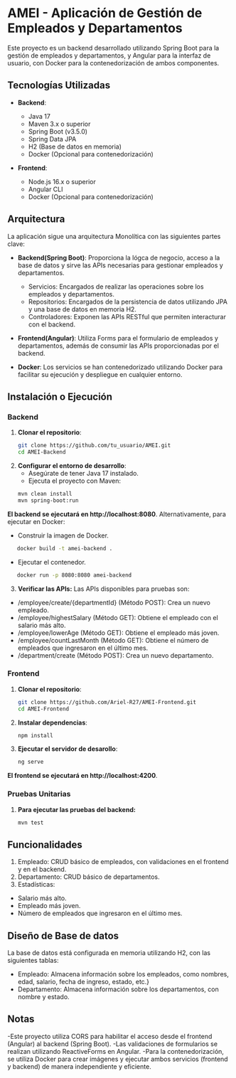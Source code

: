 # AMEI - Aplicación de Gestión de Empleados y Departamentos

Este proyecto es un backend desarrollado utilizando Spring Boot para la gestión de empleados y departamentos, y Angular para la interfaz de usuario, con Docker para la contenedorización de ambos componentes.

## Tecnologías Utilizadas

- **Backend**: 
  - Java 17
  - Maven 3.x o superior
  - Spring Boot (v3.5.0)
  - Spring Data JPA
  - H2 (Base de datos en memoria)
  - Docker (Opcional para contenedorización)

- **Frontend**: 
  - Node.js 16.x o superior
  - Angular CLI
  - Docker (Opcional para contenedorización)

## Arquitectura
La aplicación sigue una arquitectura Monolítica con las siguientes partes clave:
- **Backend(Spring Boot)**: Proporciona la lógca de negocio, acceso a la base de datos y sirve las APIs necesarias para gestionar empleados y departamentos.
  - Servicios: Encargados de realizar las operaciones sobre los empleados y departamentos.
  - Repositorios: Encargados de la persistencia de datos utilizando JPA y una base de datos en memoria H2.
  - Controladores: Exponen las APIs RESTful que permiten interacturar con el backend.

- **Frontend(Angular)**: Utiliza Forms para el formulario de empleados y departamentos, además de consumir las APIs proporcionadas por el backend.

- **Docker**: Los servicios se han contenedorizado utilizando Docker para facilitar su ejecución y despliegue en cualquier entorno.

## Instalación o Ejecución

### Backend 

1. **Clonar el repositorio**:
   ```bash
   git clone https://github.com/tu_usuario/AMEI.git
   cd AMEI-Backend
   ```
2. **Configurar el entorno de desarrollo**:
   - Asegúrate de tener Java 17 instalado.
   - Ejecuta el proyecto con Maven:
   ```bash
   mvn clean install
   mvn spring-boot:run
   ```
**El backend se ejecutará en http://localhost:8080**.
Alternativamente, para ejecutar en Docker:
  - Construir la imagen de Docker.
  ```bash
     docker build -t amei-backend .
  ```
  - Ejecutar el contenedor.
  ```bash
     docker run -p 8080:8080 amei-backend
  ```
3. **Verificar las APIs:**
Las APIs disponibles para pruebas son:
- /employee/create/{departmentId} (Método POST): Crea un nuevo empleado.
- /employee/highestSalary (Método GET): Obtiene el empleado con el salario más alto.
- /employee/lowerAge (Método GET): Obtiene el empleado más joven.
- /employee/countLastMonth (Método GET): Obtiene el número de empleados que ingresaron en el último mes.
- /department/create (Método POST): Crea un nuevo departamento.

### Frontend
1. **Clonar el repositorio**:
   ```bash
   git clone https://github.com/Ariel-R27/AMEI-Frontend.git
   cd AMEI-Frontend
   ```
2. **Instalar dependencias**:
   ```bash
   npm install
   ```
3. **Ejecutar el servidor de desarollo**:
   ```bash
   ng serve
   ```
**El frontend se ejecutará en http://localhost:4200**.

### Pruebas Unitarias
1. **Para ejecutar las pruebas del backend:**
   ```bash
   mvn test
   ```
## Funcionalidades 
1. Empleado: CRUD básico de empleados, con validaciones en el frontend y en el backend.
2. Departamento: CRUD básico de departamentos.
3. Estadísticas:
  - Salario más alto.
  - Empleado más joven.
  - Número de empleados que ingresaron en el último mes.

## Diseño de Base de datos 

La base de datos está configurada en memoria utilizando H2, con las siguientes tablas: 
  - Empleado: Almacena información sobre los empleados, como nombres, edad, salario, fecha de ingreso, estado, etc.}
  - Departamento: Almacena información sobre los departamentos, con nombre y estado.

## Notas
-Este proyecto utiliza CORS para habilitar el acceso desde el frontend (Angular) al backend (Spring Boot).
-Las validaciones de formularios se realizan utilizando ReactiveForms en Angular.
-Para la contenedorización, se utiliza Docker para crear imágenes y ejecutar ambos servicios (frontend y backend) de manera independiente y eficiente.
